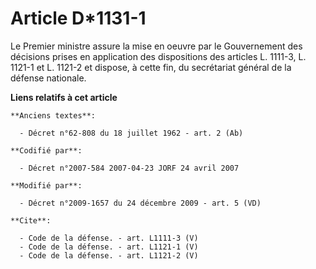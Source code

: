 # Article D*1131-1

Le Premier ministre assure la mise en oeuvre par le Gouvernement des décisions prises en application des dispositions des
articles L. 1111-3, L. 1121-1 et L. 1121-2 et dispose, à cette fin, du secrétariat général de la défense nationale.

**Liens relatifs à cet article**

	**Anciens textes**:

	  - Décret n°62-808 du 18 juillet 1962 - art. 2 (Ab)

	**Codifié par**:

	  - Décret n°2007-584 2007-04-23 JORF 24 avril 2007

	**Modifié par**:

	  - Décret n°2009-1657 du 24 décembre 2009 - art. 5 (VD)

	**Cite**:

	  - Code de la défense. - art. L1111-3 (V)
	  - Code de la défense. - art. L1121-1 (V)
	  - Code de la défense. - art. L1121-2 (V)
